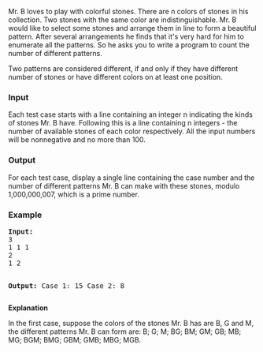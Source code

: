 <p>Mr. B loves to play with colorful stones. There are n colors of stones in his collection. Two stones with the same color are indistinguishable. Mr. B would like to select some stones and arrange them in line to form a beautiful pattern. After several arrangements he finds that it's very hard for him to enumerate all the patterns. So he asks you to write a program to count the number of different patterns.</p>
<p>Two patterns are considered different, if and only if they have different number of stones or have different colors on at least one position.</p>
<h3>Input</h3>
<p>Each test case starts with a line containing an integer n indicating the kinds of stones Mr. B have. Following this is a line containing n integers - the number of available stones of each color respectively. All the input numbers will be nonnegative and no more than 100.</p>
<h3>Output</h3>
<p>For each test case, display a single line containing the case number and the number of different patterns Mr. B can make with these stones, modulo 1,000,000,007, which is a prime number.</p>
<h3>Example</h3>
<pre><strong>Input:</strong>
3
1 1 1
2
1 2

<strong>Output:</strong>
Case 1: 15
Case 2: 8
</pre>
<p><strong>Explanation</strong></p>
<p>In the first case, suppose the colors of the stones Mr. B has are B, G and M, the different patterns Mr. B can form are: B; G; M; BG; BM; GM; GB; MB; MG; BGM; BMG; GBM; GMB; MBG; MGB.</p>